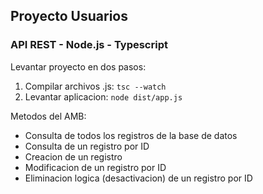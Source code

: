 ## Proyecto Usuarios
### API REST - Node.js - Typescript

Levantar proyecto en dos pasos:
1. Compilar archivos .js: `tsc --watch`
2. Levantar aplicacion: `node dist/app.js`

Metodos del AMB:
- Consulta de todos los registros de la base de datos
- Consulta de un registro por ID
- Creacion de un registro
- Modificacion de un registro por ID
- Eliminacion logica (desactivacion) de un registro por ID
